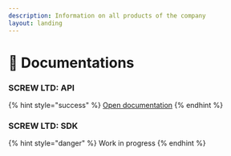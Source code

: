 ```yaml
---
description: Information on all products of the company
layout: landing
---
```


# 🔩 Documentations

### SCREW LTD: API

{% hint style="success" %}
[Open documentation](api/about.md)
{% endhint %}

### SCREW LTD: SDK

{% hint style="danger" %}
Work in progress
{% endhint %}
